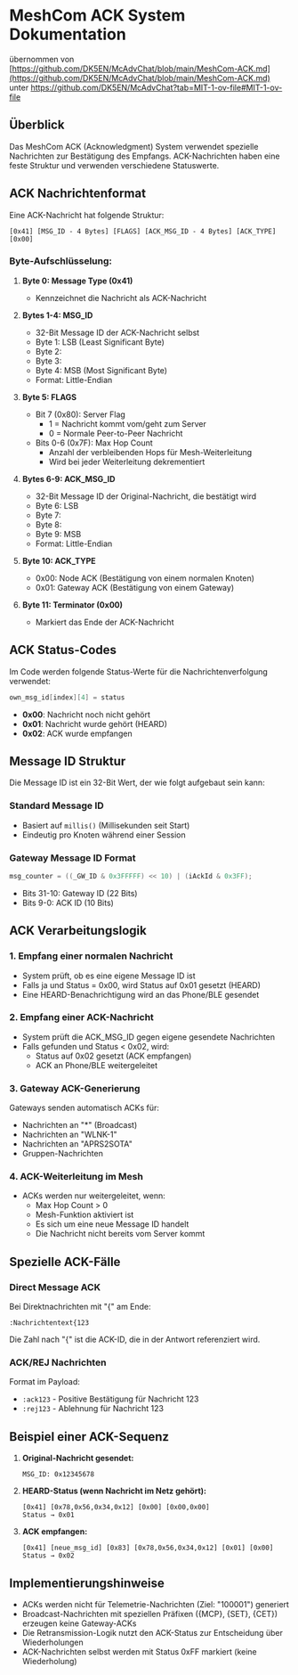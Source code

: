 # MeshCom ACK System Dokumentation
übernommen von [https://github.com/DK5EN/McAdvChat/blob/main/MeshCom-ACK.md](https://github.com/DK5EN/McAdvChat/blob/main/MeshCom-ACK.md)  
unter https://github.com/DK5EN/McAdvChat?tab=MIT-1-ov-file#MIT-1-ov-file

## Überblick

Das MeshCom ACK (Acknowledgment) System verwendet spezielle Nachrichten zur Bestätigung des Empfangs. ACK-Nachrichten haben eine feste Struktur und verwenden verschiedene Statuswerte.

## ACK Nachrichtenformat

Eine ACK-Nachricht hat folgende Struktur:

```
[0x41] [MSG_ID - 4 Bytes] [FLAGS] [ACK_MSG_ID - 4 Bytes] [ACK_TYPE] [0x00]
```

### Byte-Aufschlüsselung:

1. **Byte 0: Message Type (0x41)**
   - Kennzeichnet die Nachricht als ACK-Nachricht

2. **Bytes 1-4: MSG_ID**
   - 32-Bit Message ID der ACK-Nachricht selbst
   - Byte 1: LSB (Least Significant Byte)
   - Byte 2: 
   - Byte 3: 
   - Byte 4: MSB (Most Significant Byte)
   - Format: Little-Endian

3. **Byte 5: FLAGS**
   - Bit 7 (0x80): Server Flag
     - 1 = Nachricht kommt vom/geht zum Server
     - 0 = Normale Peer-to-Peer Nachricht
   - Bits 0-6 (0x7F): Max Hop Count
     - Anzahl der verbleibenden Hops für Mesh-Weiterleitung
     - Wird bei jeder Weiterleitung dekrementiert

4. **Bytes 6-9: ACK_MSG_ID**
   - 32-Bit Message ID der Original-Nachricht, die bestätigt wird
   - Byte 6: LSB
   - Byte 7:
   - Byte 8:
   - Byte 9: MSB
   - Format: Little-Endian

5. **Byte 10: ACK_TYPE**
   - 0x00: Node ACK (Bestätigung von einem normalen Knoten)
   - 0x01: Gateway ACK (Bestätigung von einem Gateway)

6. **Byte 11: Terminator (0x00)**
   - Markiert das Ende der ACK-Nachricht

## ACK Status-Codes

Im Code werden folgende Status-Werte für die Nachrichtenverfolgung verwendet:

```cpp
own_msg_id[index][4] = status
```

- **0x00**: Nachricht noch nicht gehört
- **0x01**: Nachricht wurde gehört (HEARD)
- **0x02**: ACK wurde empfangen

## Message ID Struktur

Die Message ID ist ein 32-Bit Wert, der wie folgt aufgebaut sein kann:

### Standard Message ID
- Basiert auf `millis()` (Millisekunden seit Start)
- Eindeutig pro Knoten während einer Session

### Gateway Message ID Format
```cpp
msg_counter = ((_GW_ID & 0x3FFFFF) << 10) | (iAckId & 0x3FF);
```
- Bits 31-10: Gateway ID (22 Bits)
- Bits 9-0: ACK ID (10 Bits)

## ACK Verarbeitungslogik

### 1. Empfang einer normalen Nachricht
- System prüft, ob es eine eigene Message ID ist
- Falls ja und Status = 0x00, wird Status auf 0x01 gesetzt (HEARD)
- Eine HEARD-Benachrichtigung wird an das Phone/BLE gesendet

### 2. Empfang einer ACK-Nachricht
- System prüft die ACK_MSG_ID gegen eigene gesendete Nachrichten
- Falls gefunden und Status < 0x02, wird:
  - Status auf 0x02 gesetzt (ACK empfangen)
  - ACK an Phone/BLE weitergeleitet

### 3. Gateway ACK-Generierung
Gateways senden automatisch ACKs für:
- Nachrichten an "*" (Broadcast)
- Nachrichten an "WLNK-1"
- Nachrichten an "APRS2SOTA"
- Gruppen-Nachrichten

### 4. ACK-Weiterleitung im Mesh
- ACKs werden nur weitergeleitet, wenn:
  - Max Hop Count > 0
  - Mesh-Funktion aktiviert ist
  - Es sich um eine neue Message ID handelt
  - Die Nachricht nicht bereits vom Server kommt

## Spezielle ACK-Fälle

### Direct Message ACK
Bei Direktnachrichten mit "{" am Ende:
```
:Nachrichtentext{123
```
Die Zahl nach "{" ist die ACK-ID, die in der Antwort referenziert wird.

### ACK/REJ Nachrichten
Format im Payload:
- `:ack123` - Positive Bestätigung für Nachricht 123
- `:rej123` - Ablehnung für Nachricht 123

## Beispiel einer ACK-Sequenz

1. **Original-Nachricht gesendet:**
   ```
   MSG_ID: 0x12345678
   ```

2. **HEARD-Status (wenn Nachricht im Netz gehört):**
   ```
   [0x41] [0x78,0x56,0x34,0x12] [0x00] [0x00,0x00]
   Status → 0x01
   ```

3. **ACK empfangen:**
   ```
   [0x41] [neue_msg_id] [0x83] [0x78,0x56,0x34,0x12] [0x01] [0x00]
   Status → 0x02
   ```

## Implementierungshinweise

- ACKs werden nicht für Telemetrie-Nachrichten (Ziel: "100001") generiert
- Broadcast-Nachrichten mit speziellen Präfixen ({MCP}, {SET}, {CET}) erzeugen keine Gateway-ACKs
- Die Retransmission-Logik nutzt den ACK-Status zur Entscheidung über Wiederholungen
- ACK-Nachrichten selbst werden mit Status 0xFF markiert (keine Wiederholung)
